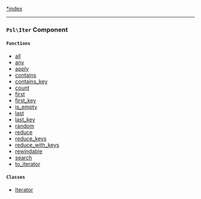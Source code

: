 <!--
    This markdown file was generated using `docs/documenter.php`.

    Any edits to it will likely be lost.
-->

[*index](./../README.md)

---

### `Psl\Iter` Component

#### `Functions`

- [all](./../../src/Psl/Iter/all.php#L18)
- [any](./../../src/Psl/Iter/any.php#L19)
- [apply](./../../src/Psl/Iter/apply.php#L15)
- [contains](./../../src/Psl/Iter/contains.php#L16)
- [contains_key](./../../src/Psl/Iter/contains_key.php#L16)
- [count](./../../src/Psl/Iter/count.php#L23)
- [first](./../../src/Psl/Iter/first.php#L16)
- [first_key](./../../src/Psl/Iter/first_key.php#L17)
- [is_empty](./../../src/Psl/Iter/is_empty.php#L16)
- [last](./../../src/Psl/Iter/last.php#L17)
- [last_key](./../../src/Psl/Iter/last_key.php#L17)
- [random](./../../src/Psl/Iter/random.php#L22)
- [reduce](./../../src/Psl/Iter/reduce.php#L23)
- [reduce_keys](./../../src/Psl/Iter/reduce_keys.php#L24)
- [reduce_with_keys](./../../src/Psl/Iter/reduce_with_keys.php#L25)
- [rewindable](./../../src/Psl/Iter/rewindable.php#L20)
- [search](./../../src/Psl/Iter/search.php#L26)
- [to_iterator](./../../src/Psl/Iter/to_iterator.php#L19)

#### `Classes`

- [Iterator](./../../src/Psl/Iter/Iterator.php#L20)


